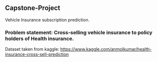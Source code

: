## Capstone-Project
Vehicle Insurance subscription prediction.

### Problem statement: Cross-selling vehicle insurance to policy holders of Health insurance.
Dataset taken from kaggle: https://www.kaggle.com/anmolkumar/health-insurance-cross-sell-prediction
